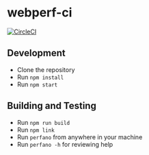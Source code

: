 # webperf-ci

[![CircleCI](https://circleci.com/gh/ModusCreateOrg/webperf-ci.svg?style=svg)](https://circleci.com/gh/ModusCreateOrg/webperf-ci)

## Development

- Clone the repository
- Run `npm install`
- Run `npm start`

## Building and Testing

- Run `npm run build`
- Run `npm link`
- Run `perfano` from anywhere in your machine
- Run `perfano -h` for reviewing help
